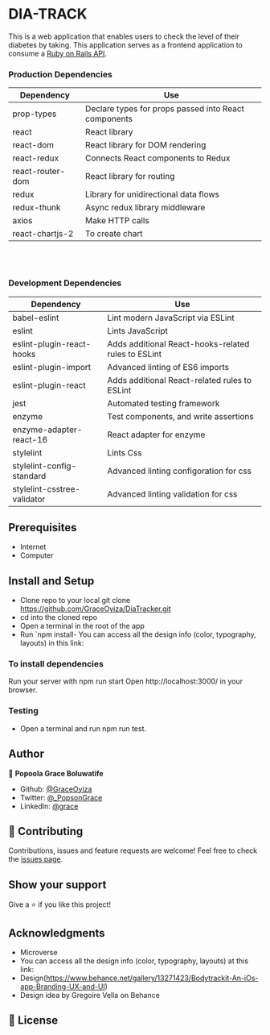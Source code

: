 # DIA-TRACK
This is a web application that enables users to check the level of their diabetes by taking. This application serves as a frontend application to consume a [Ruby on Rails API](https://github.com/GraceOyiza/Dia-track-backend).




### Production Dependencies

| **Dependency**   | **Use**                                              |
| ---------------- | ---------------------------------------------------- |
| prop-types       | Declare types for props passed into React components |
| react            | React library                                        |
| react-dom        | React library for DOM rendering                      |
| react-redux      | Connects React components to Redux                   |
| react-router-dom | React library for routing                            |
| redux            | Library for unidirectional data flows                |
| redux-thunk      | Async redux library middleware                       |
| axios            | Make HTTP calls                                      |
| react-chartjs-2  | To create chart                                      |


<br />
<br />

### Development Dependencies

| **Dependency**                  | **Use**                                                          |
| ------------------------------- | ---------------------------------------------------------------- |
| babel-eslint                    | Lint modern JavaScript via ESLint                                |
| eslint                          | Lints JavaScript                                                 |
| eslint-plugin-react-hooks       | Adds additional React-hooks-related rules to ESLint              |
| eslint-plugin-import            | Advanced linting of ES6 imports                                  |
| eslint-plugin-react             | Adds additional React-related rules to ESLint                    |
| jest                            | Automated testing framework                                      |
| enzyme                          | Test components, and write assertions                            |
| enzyme-adapter-react-16         | React adapter for enzyme                                         |
| stylelint                       | Lints Css                                                        |
| stylelint-config-standard       | Advanced linting configoration for css                           |
| stylelint-csstree-validator     | Advanced linting validation for css                              |


## Prerequisites

- Internet
- Computer
## Install and Setup

- Clone repo to your local git clone https://github.com/GraceOyiza/DiaTracker.git
- cd into the cloned repo
- Open a terminal in the root of the app
- Run `npm install- You can access all the design info (color, typography, layouts) in this link:


### To install dependencies

Run  your server with npm run start
Open http://localhost:3000/ in your browser.

### Testing

- Open a terminal and run npm run test.
## Author

👤 **Popoola Grace Boluwatife**

- Github: [@GraceOyiza](https://github.com/GraceOyiza)
- Twitter: [@\_PopsonGrace](https://twitter.com/_PopsonGrace)
- LinkedIn: [@grace](https://www.linkedin.com/in/grace-popoola)
## 🤝 Contributing

Contributions, issues and feature requests are welcome!
Feel free to check the [issues page](https://github.com/GraceOyiza/DiaTracker/issues).
## Show your support

Give a ⭐️ if you like this project!
## Acknowledgments

- Microverse
- You can access all the design info (color, typography, layouts) at this link:
- Design(https://www.behance.net/gallery/13271423/Bodytrackit-An-iOs-app-Branding-UX-and-UI)
- Design idea by Gregoire Vella on Behance

## 📝 License
